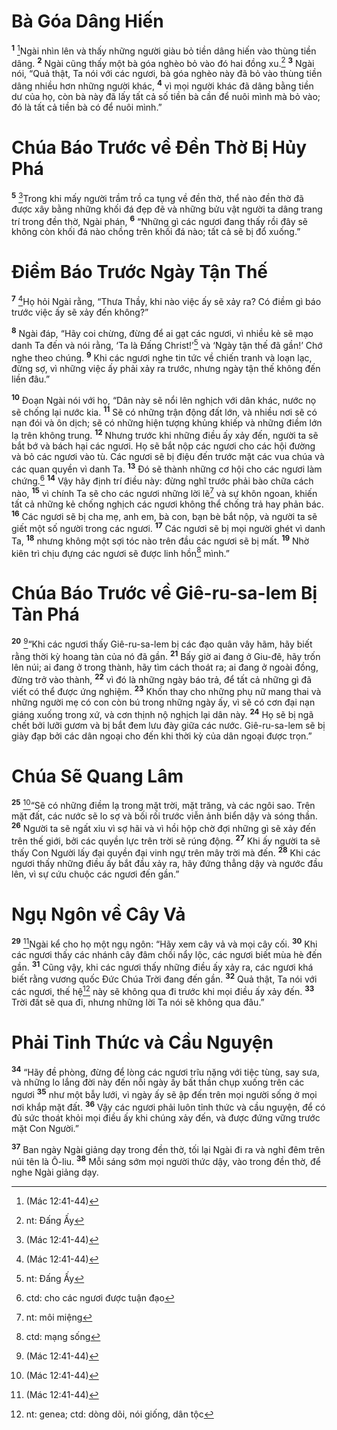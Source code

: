 

# Bà Góa Dâng Hiến
<sup><b>1</b></sup> [^1*]Ngài nhìn lên và thấy những người giàu bỏ tiền dâng hiến vào thùng tiền dâng. <sup><b>2</b></sup> Ngài cũng thấy một bà góa nghèo bỏ vào đó hai đồng xu.[^1] <sup><b>3</b></sup> Ngài nói, “Quả thật, Ta nói với các ngươi, bà góa nghèo này đã bỏ vào thùng tiền dâng nhiều hơn những người khác, <sup><b>4</b></sup> vì mọi người khác đã dâng bằng tiền dư của họ, còn bà này đã lấy tất cả số tiền bà cần để nuôi mình mà bỏ vào; đó là tất cả tiền bà có để nuôi mình.”

# Chúa Báo Trước về Đền Thờ Bị Hủy Phá
<sup><b>5</b></sup> [^1*]Trong khi mấy người trầm trồ ca tụng về đền thờ, thể nào đền thờ đã được xây bằng những khối đá đẹp đẽ và những bửu vật người ta dâng trang trí trong đền thờ, Ngài phán, <sup><b>6</b></sup> “Những gì các ngươi đang thấy rồi đây sẽ không còn khối đá nào chồng trên khối đá nào; tất cả sẽ bị đổ xuống.”

# Điềm Báo Trước Ngày Tận Thế
<sup><b>7</b></sup> [^1*]Họ hỏi Ngài rằng, “Thưa Thầy, khi nào việc ấy sẽ xảy ra? Có điềm gì báo trước việc ấy sẽ xảy đến không?”

<sup><b>8</b></sup> Ngài đáp, “Hãy coi chừng, đừng để ai gạt các ngươi, vì nhiều kẻ sẽ mạo danh Ta đến và nói rằng, ‘Ta là Đấng Christ!’[^1]  và ‘Ngày tận thế đã gần!’ Chớ nghe theo chúng. <sup><b>9</b></sup> Khi các ngươi nghe tin tức về chiến tranh và loạn lạc, đừng sợ, vì những việc ấy phải xảy ra trước, nhưng ngày tận thế không đến liền đâu.”

<sup><b>10</b></sup> Đoạn Ngài nói với họ, “Dân này sẽ nổi lên nghịch với dân khác, nước nọ sẽ chống lại nước kia. <sup><b>11</b></sup> Sẽ có những trận động đất lớn, và nhiều nơi sẽ có nạn đói và ôn dịch; sẽ có những hiện tượng khủng khiếp và những điềm lớn lạ trên không trung. <sup><b>12</b></sup> Nhưng trước khi những điều ấy xảy đến, người ta sẽ bắt bớ và bách hại các ngươi. Họ sẽ bắt nộp các ngươi cho các hội đường và bỏ các ngươi vào tù. Các ngươi sẽ bị điệu đến trước mặt các vua chúa và các quan quyền vì danh Ta. <sup><b>13</b></sup> Đó sẽ thành những cơ hội cho các ngươi làm chứng.[^3] <sup><b>14</b></sup> Vậy hãy định trí điều này: đừng nghĩ trước phải bào chữa cách nào, <sup><b>15</b></sup> vì chính Ta sẽ cho các ngươi những lời lẽ[^5]  và sự khôn ngoan, khiến tất cả những kẻ chống nghịch các ngươi không thể chống trả hay phản bác. <sup><b>16</b></sup> Các ngươi sẽ bị cha mẹ, anh em, bà con, bạn bè bắt nộp, và người ta sẽ giết một số người trong các ngươi. <sup><b>17</b></sup> Các ngươi sẽ bị mọi người ghét vì danh Ta, <sup><b>18</b></sup> nhưng không một sợi tóc nào trên đầu các ngươi sẽ bị mất. <sup><b>19</b></sup> Nhờ kiên trì chịu đựng các ngươi sẽ được linh hồn[^6]  mình.”

# Chúa Báo Trước về Giê-ru-sa-lem Bị Tàn Phá
<sup><b>20</b></sup> [^1*]“Khi các ngươi thấy Giê-ru-sa-lem bị các đạo quân vây hãm, hãy biết rằng thời kỳ hoang tàn của nó đã gần. <sup><b>21</b></sup> Bấy giờ ai đang ở Giu-đê, hãy trốn lên núi; ai đang ở trong thành, hãy tìm cách thoát ra; ai đang ở ngoài đồng, đừng trở vào thành, <sup><b>22</b></sup> vì đó là những ngày báo trả, để tất cả những gì đã viết có thể được ứng nghiệm. <sup><b>23</b></sup> Khốn thay cho những phụ nữ mang thai và những người mẹ có con còn bú trong những ngày ấy, vì sẽ có cơn đại nạn giáng xuống trong xứ, và cơn thịnh nộ nghịch lại dân này. <sup><b>24</b></sup> Họ sẽ bị ngã chết bởi lưỡi gươm và bị bắt đem lưu đày giữa các nước. Giê-ru-sa-lem sẽ bị giày đạp bởi các dân ngoại cho đến khi thời kỳ của dân ngoại được trọn.”

# Chúa Sẽ Quang Lâm
<sup><b>25</b></sup> [^1*]“Sẽ có những điềm lạ trong mặt trời, mặt trăng, và các ngôi sao. Trên mặt đất, các nước sẽ lo sợ và bối rối trước viễn ảnh biển dậy và sóng thần. <sup><b>26</b></sup> Người ta sẽ ngất xỉu vì sợ hãi và vì hồi hộp chờ đợi những gì sẽ xảy đến trên thế giới, bởi các quyền lực trên trời sẽ rúng động. <sup><b>27</b></sup> Khi ấy người ta sẽ thấy Con Người lấy đại quyền đại vinh ngự trên mây trời mà đến. <sup><b>28</b></sup> Khi các ngươi thấy những điều ấy bắt đầu xảy ra, hãy đứng thẳng dậy và ngước đầu lên, vì sự cứu chuộc các ngươi đến gần.”

# Ngụ Ngôn về Cây Vả
<sup><b>29</b></sup> [^1*]Ngài kể cho họ một ngụ ngôn: “Hãy xem cây vả và mọi cây cối. <sup><b>30</b></sup> Khi các ngươi thấy các nhánh cây đâm chồi nẩy lộc, các ngươi biết mùa hè đến gần. <sup><b>31</b></sup> Cũng vậy, khi các ngươi thấy những điều ấy xảy ra, các ngươi khá biết rằng vương quốc Đức Chúa Trời đang đến gần. <sup><b>32</b></sup> Quả thật, Ta nói với các ngươi, thế hệ[^4]  này sẽ không qua đi trước khi mọi điều ấy xảy đến. <sup><b>33</b></sup> Trời đất sẽ qua đi, nhưng những lời Ta nói sẽ không qua đâu.”

# Phải Tỉnh Thức và Cầu Nguyện
<sup><b>34</b></sup> “Hãy đề phòng, đừng để lòng các ngươi trĩu nặng với tiệc tùng, say sưa, và những lo lắng đời này đến nỗi ngày ấy bất thần chụp xuống trên các ngươi <sup><b>35</b></sup> như một bẫy lưới, vì ngày ấy sẽ ập đến trên mọi người sống ở mọi nơi khắp mặt đất. <sup><b>36</b></sup> Vậy các ngươi phải luôn tỉnh thức và cầu nguyện, để có đủ sức thoát khỏi mọi điều ấy khi chúng xảy đến, và được đứng vững trước mặt Con Người.”

<sup><b>37</b></sup> Ban ngày Ngài giảng dạy trong đền thờ, tối lại Ngài đi ra và nghỉ đêm trên núi tên là Ô-liu. <sup><b>38</b></sup> Mỗi sáng sớm mọi người thức dậy, vào trong đền thờ, để nghe Ngài giảng dạy.

[^1]: nt: Đấng Ấy
[^1]: nt: hai lepta
[^3]: ctd: cho các ngươi được tuận đạo
[^4]: nt: genea; ctd: dòng dõi, nói giống, dân tộc
[^5]: nt: môi miệng
[^6]: ctd: mạng sống
[^1*]: (Mác 12:41-44)
[^1*]: (Mat 24:1-2; Mác 13:1-2)
[^1*]: (Mat 24:3-14; Mác 13:3-13)
[^1*]: (Mat 24:15-21; Mác 13:14-19)
[^1*]: (Mat 24:29-31; Mác 13:24-27)
[^1*]: (Mat 24:32-35; Mác 13:28-31)

